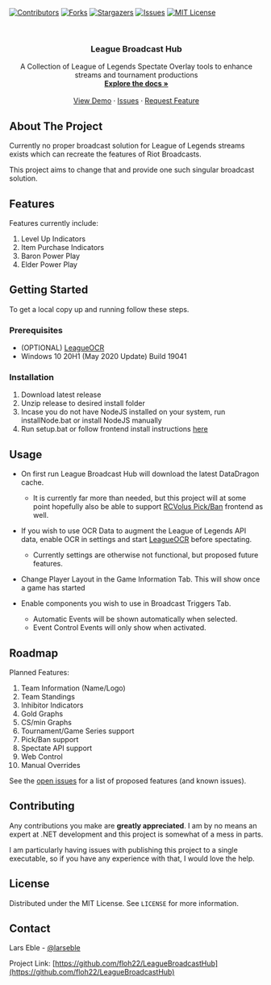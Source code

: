 <!-- PROJECT SHIELDS -->
<!--
*** I'm using markdown "reference style" links for readability.
*** Reference links are enclosed in brackets [ ] instead of parentheses ( ).
*** See the bottom of this document for the declaration of the reference variables
*** for contributors-url, forks-url, etc. This is an optional, concise syntax you may use.
*** https://www.markdownguide.org/basic-syntax/#reference-style-links
-->
[![Contributors][contributors-shield]][contributors-url]
[![Forks][forks-shield]][forks-url]
[![Stargazers][stars-shield]][stars-url]
[![Issues][issues-shield]][issues-url]
[![MIT License][license-shield]][license-url]



<!-- PROJECT LOGO -->
<br />
<p align="center">
  <h3 align="center">League Broadcast Hub</h3>

  <p align="center">
    A Collection of League of Legends Spectate Overlay tools to enhance streams and tournament productions
    <br />
    <a href="https://github.com/floh22/LeagueBroadcastHub"><strong>Explore the docs »</strong></a>
    <br />
    <br />
    <a href="https://github.com/floh22/LeagueBroadcastHub">View Demo</a>
    ·
    <a href="https://github.com/floh22/LeagueBroadcastHub/issues">Issues</a>
    ·
    <a href="https://github.com/floh22/LeagueBroadcastHub/issues">Request Feature</a>
  </p>
</p>

<!-- ABOUT THE PROJECT -->
## About The Project

Currently no proper broadcast solution for League of Legends streams exists which can recreate the features of Riot Broadcasts.

This project aims to change that and provide one such singular broadcast solution.

## Features

Features currently include:
1. Level Up Indicators
2. Item Purchase Indicators
3. Baron Power Play
4. Elder Power Play

<!-- GETTING STARTED -->
## Getting Started

To get a local copy up and running follow these steps.

### Prerequisites


* (OPTIONAL) [LeagueOCR](https://github.com/floh22/LeagueOCR)
* Windows 10 20H1 (May 2020 Update) Build 19041

### Installation

1. Download latest release
2. Unzip release to desired install folder
3. Incase you do not have NodeJS installed on your system, run installNode.bat or install NodeJS manually
4. Run setup.bat or follow frontend install instructions [here](https://github.com/floh22/LeagueBroadcastHub/blob/master/Overlays/ingame/)



<!-- USAGE EXAMPLES -->
## Usage
- On first run League Broadcast Hub will download the latest DataDragon cache. 
  - It is currently far more than needed, but this project will at some point hopefully also be able to support [RCVolus Pick/Ban](https://github.com/RCVolus/lol-pick-ban-ui) frontend as well.

- If you wish to use OCR Data to augment the League of Legends API data, enable OCR in settings and start [LeagueOCR](https://github.com/floh22/LeagueOCR) before spectating.
  - Currently settings are otherwise not functional, but proposed future features.

- Change Player Layout in the Game Information Tab. This will show once a game has started 

- Enable components you wish to use in Broadcast Triggers Tab.
  - Automatic Events will be shown automatically when selected.
  - Event Control Events will only show when activated.

<!-- ROADMAP -->
## Roadmap

Planned Features:
1. Team Information (Name/Logo)
2. Team Standings
3. Inhibitor Indicators
4. Gold Graphs
5. CS/min Graphs
6. Tournament/Game Series support
7. Pick/Ban support
8. Spectate API support
9. Web Control
10. Manual Overrides

See the [open issues](https://github.com/floh22/LeagueBroadcastHub/issues) for a list of proposed features (and known issues).



<!-- CONTRIBUTING -->
## Contributing

Any contributions you make are **greatly appreciated**. I am by no means an expert at .NET development and this project is somewhat of a mess in parts.

I am particularly having issues with publishing this project to a single executable, so if you have any experience with that, I would love the help.

<!-- LICENSE -->
## License

Distributed under the MIT License. See `LICENSE` for more information.



<!-- CONTACT -->
## Contact

Lars Eble - [@larseble](https://twitter.com/@larseble)

Project Link: [https://github.com/floh22/LeagueBroadcastHub](https://github.com/floh22/LeagueBroadcastHub)






<!-- MARKDOWN LINKS & IMAGES -->
<!-- https://www.markdownguide.org/basic-syntax/#reference-style-links -->
[contributors-shield]: https://img.shields.io/github/contributors/floh22/LeagueBroadcastHub.svg?style=for-the-badge
[contributors-url]: https://github.com/floh22/LeagueOCR/graphs/contributors
[forks-shield]: https://img.shields.io/github/forks/floh22/LeagueBroadcastHub.svg?style=for-the-badge
[forks-url]: https://github.com/floh22/LeagueOCR/network/members
[stars-shield]: https://img.shields.io/github/stars/floh22/LeagueBroadcastHub.svg?style=for-the-badge
[stars-url]: https://github.com/floh22/LeagueOCR/stargazers
[issues-shield]: https://img.shields.io/github/issues/floh22/LeagueBroadcastHub.svg?style=for-the-badge
[issues-url]: https://github.com/floh22/LeagueOCR/issues
[license-shield]: https://img.shields.io/github/license/floh22/LeagueBroadcastHub.svg?style=for-the-badge
[license-url]: https://github.com/floh22/LeagueOCR/blob/master/LICENSE.txt
[linkedin-shield]: https://img.shields.io/badge/-LinkedIn-black.svg?style=for-the-badge&logo=linkedin&colorB=555
[linkedin-url]: https://linkedin.com/in/floh22
